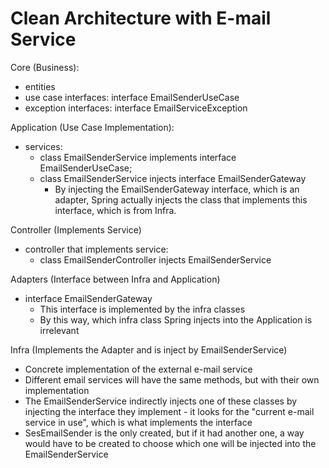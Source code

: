 # Clean Architecture with E-mail Service

Core (Business):
- entities
- use case interfaces:
  interface EmailSenderUseCase
- exception interfaces:
  interface EmailServiceException

Application (Use Case Implementation):
- services:
  - class EmailSenderService implements interface EmailSenderUseCase;
  - class EmailSenderService <bold>injects interface</bold> EmailSenderGateway
    - By injecting the EmailSenderGateway interface, which is an adapter, Spring actually injects the class that implements this interface, which is from Infra.

Controller (Implements Service)
- controller that implements service:
    - class EmailSenderController injects EmailSenderService

Adapters (Interface between Infra and Application)
- interface EmailSenderGateway
  - This interface is implemented by the infra classes
  - By this way, which infra class Spring injects into the Application is irrelevant

Infra (Implements the Adapter and is inject by EmailSenderService)
- Concrete implementation of the external e-mail service
- Different email services will have the same methods, but with their own implementation
- The EmailSenderService indirectly injects one of these classes by injecting the interface they implement - it looks for the "current e-mail service in use", which is what implements the interface
- SesEmailSender is the only created, but if it had another one, a way would have to be created to choose which one will be injected into the EmailSenderService




